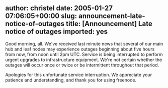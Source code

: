 author: christel
date: 2005-01-27 07:06:05+00:00
slug: announcement-late-notice-of-outages
title: [Announcement] Late notice of outages
imported: yes
---
Good morning, all.  We've received last minute news that several of our main hub and leaf nodes may experience outages beginning about five hours from now, from noon until 2pm UTC. Service is being interrupted to perform urgent upgrades to infrastructure equipment.  We're not certain whether the outages will occur once or twice or be intermittent throughout that period.

Apologies for this unfortunate service interruption.  We appreciate your patience and understanding, and thank you for using  freenode.
